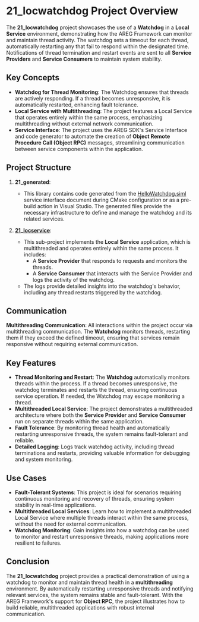# 21_locwatchdog Project Overview

The **21_locwatchdog** project showcases the use of a **Watchdog** in a **Local Service** environment, demonstrating how the AREG Framework can monitor and maintain thread activity. The watchdog sets a timeout for each thread, automatically restarting any that fail to respond within the designated time. Notifications of thread termination and restart events are sent to all **Service Providers** and **Service Consumers** to maintain system stability.

## Key Concepts

- **Watchdog for Thread Monitoring**: The Watchdog ensures that threads are actively responding. If a thread becomes unresponsive, it is automatically restarted, enhancing fault tolerance.
- **Local Service with Multithreading**: The project features a Local Service that operates entirely within the same process, emphasizing multithreading without external network communication.
- **Service Interface**: The project uses the AREG SDK's Service Interface and code generator to automate the creation of **Object Remote Procedure Call (Object RPC)** messages, streamlining communication between service components within the application.

## Project Structure

1. **21_generated**:
   - This library contains code generated from the [HelloWatchdog.siml](./services/HelloWatchdog.siml) service interface document during CMake configuration or as a pre-build action in Visual Studio. The generated files provide the necessary infrastructure to define and manage the watchdog and its related services.

2. **[21_locservice](./locservice/)**:
   - This sub-project implements the **Local Service** application, which is multithreaded and operates entirely within the same process. It includes:
     - A **Service Provider** that responds to requests and monitors the threads.
     - A **Service Consumer** that interacts with the Service Provider and logs the activity of the watchdog.
   - The logs provide detailed insights into the watchdog's behavior, including any thread restarts triggered by the watchdog.

## Communication

**Multithreading Communication**: All interactions within the project occur via multithreading communication. The **Watchdog** monitors threads, restarting them if they exceed the defined timeout, ensuring that services remain responsive without requiring external communication.

## Key Features

- **Thread Monitoring and Restart**: The **Watchdog** automatically monitors threads within the process. If a thread becomes unresponsive, the watchdog terminates and restarts the thread, ensuring continuous service operation. If needed, the Watchdog may escape monitoring a thread.
- **Multithreaded Local Service**: The project demonstrates a multithreaded architecture where both the **Service Provider** and **Service Consumer** run on separate threads within the same application.
- **Fault Tolerance**: By monitoring thread health and automatically restarting unresponsive threads, the system remains fault-tolerant and reliable.
- **Detailed Logging**: Logs track watchdog activity, including thread terminations and restarts, providing valuable information for debugging and system monitoring.

## Use Cases

- **Fault-Tolerant Systems**: This project is ideal for scenarios requiring continuous monitoring and recovery of threads, ensuring system stability in real-time applications.
- **Multithreaded Local Services**: Learn how to implement a multithreaded Local Service where multiple threads interact within the same process, without the need for external communication.
- **Watchdog Monitoring**: Gain insights into how a watchdog can be used to monitor and restart unresponsive threads, making applications more resilient to failures.

## Conclusion

The **21_locwatchdog** project provides a practical demonstration of using a watchdog to monitor and maintain thread health in a **multithreading** environment. By automatically restarting unresponsive threads and notifying relevant services, the system remains stable and fault-tolerant. With the AREG Framework's support for **Object RPC**, the project illustrates how to build reliable, multithreaded applications with robust internal communication.
